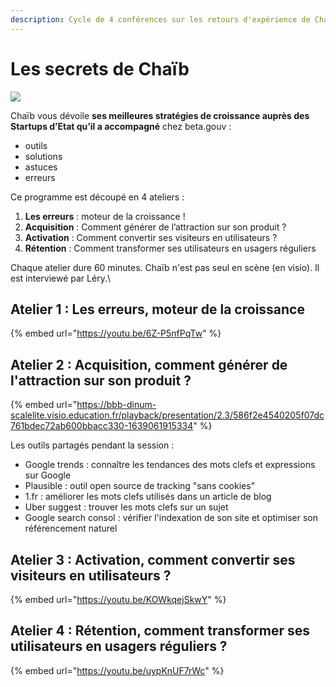 ```yaml
---
description: Cycle de 4 conférences sur les retours d'expérience de Chaïb.
---
```


# Les secrets de Chaïb

![](<../../.gitbook/assets/upload\_732b47e6add044ae2e1f58fb6b07e059 (1).png>)

Chaïb vous dévoile **ses meilleures stratégies de croissance auprès des Startups d’Etat qu’il a accompagné** chez beta.gouv :

* outils
* solutions
* astuces
* erreurs

Ce programme est découpé en 4 ateliers :

1. **Les erreurs** : moteur de la croissance !
2. **Acquisition** : Comment générer de l’attraction sur son produit ?
3. **Activation** : Comment convertir ses visiteurs en utilisateurs ?
4. **Rétention** : Comment transformer ses utilisateurs en usagers réguliers

Chaque atelier dure 60 minutes. Chaïb n'est pas seul en scène (en visio). Il est interviewé par Léry.\


## Atelier 1 : Les erreurs, moteur de la croissance

{% embed url="https://youtu.be/6Z-P5nfPqTw" %}

## Atelier 2 : Acquisition, comment générer de l'attraction sur son produit ?

{% embed url="https://bbb-dinum-scalelite.visio.education.fr/playback/presentation/2.3/586f2e4540205f07dc761bdec72ab600bbacc330-1639061915334" %}

Les outils partagés pendant la session :&#x20;

* Google trends : connaître les tendances des mots clefs et expressions sur Google
* Plausible : outil open source de tracking "sans cookies"
* 1.fr : améliorer les mots clefs utilisés dans un article de blog
* Uber suggest : trouver les mots clefs sur un sujet
* Google search consol : vérifier l'indexation de son site et optimiser son référencement naturel

## Atelier 3 : Activation, comment convertir ses visiteurs en utilisateurs ?

{% embed url="https://youtu.be/KOWkqejSkwY" %}

## Atelier 4 : Rétention, comment transformer ses utilisateurs en usagers réguliers ?

{% embed url="https://youtu.be/uypKnUF7rWc" %}
